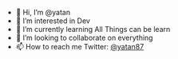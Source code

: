 - 👋 Hi, I’m @yatan
- 👀 I’m interested in Dev
- 🌱 I’m currently learning All Things can be learn
- 💞️ I’m looking to collaborate on everything
- 📫 How to reach me Twitter: [@yatan87](https://twitter.com/yatan87)

<!---
yatan/yatan is a ✨ special ✨ repository because its `README.md` (this file) appears on your GitHub profile.
You can click the Preview link to take a look at your changes.
--->
